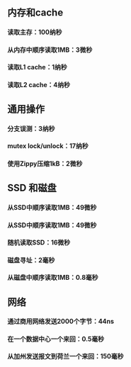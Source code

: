 ## 内存和cache

#### 读取主存：100纳秒

#### 从内存中顺序读取1MB：3微秒

#### 读取L1 cache：1纳秒

#### 读取L2 cache：4纳秒

## 通用操作

#### 分支误测：3纳秒

#### mutex lock/unlock：17纳秒

#### 使用Zippy压缩1kB：2微秒

## SSD 和磁盘

#### 从SSD中顺序读取1MB：49微秒

#### 从SSD中顺序读取1MB：49微秒

#### 随机读取SSD：16微秒

#### 磁盘寻址：2毫秒

#### 从磁盘中顺序读取1MB：0.8毫秒

## 网络

#### 通过商用网络发送2000个字节：44ns

#### 在一个数据中心一个来回：0.5毫秒

#### 从加州发送报文到荷兰一个来回：150毫秒